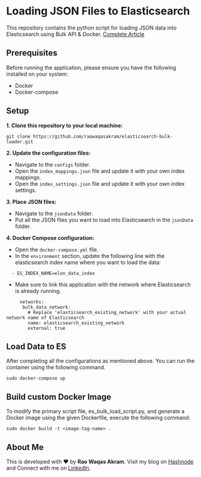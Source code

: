 
# Loading JSON Files to Elasticsearch

This repository contains the python script for loading JSON data into Elasticsearch using Bulk API & Docker. [Complete Article](https://raowaqasakram.hashnode.dev/loading-json-files-into-elasticsearch-with-bulk-api-docker)

## Prerequisites

Before running the application, please ensure you have the following installed on your system:

- Docker
- Docker-compose

## Setup

**1. Clone this repository to your local machine:**

```
git clone https://github.com/raowaqasakram/elasticsearch-bulk-loader.git
```

**2. Update the configuration files:**

  - Navigate to the `configs` folder.
  - Open the `index_mappings.json` file and update it with your own index mappings.
  - Open the `index_settings.json` file and update it with your own index settings.

**3. Place JSON files:**
   
  - Navigate to the `jsonData` folder.
  - Put all the JSON files you want to load into Elasticsearch in the `jsonData` folder.

**4. Docker Compose configuration:**
   
  -  Open the `docker-compose.yml` file.
  -  In the `environment` section, update the following line with the elasticsearch index name where you want to load the data:

````
  - ES_INDEX_NAME=elon_data_index
````
 
   - Make sure to link this application with the network where Elasticsearch is already running.

```
     networks:
      bulk_data_network: 
        # Replace 'elasticsearch_existing_network' with your actual network name of Elasticsearch
        name: elasticsearch_existing_network
        external: true
```
     
## Load Data to ES
After completing all the configurations as mentioned above. You can run the container using the following command.

```
sudo docker-compose up
```

## Build custom Docker Image
To modify the primary script file, es_bulk_load_script.py, and generate a Docker image using the given Dockerfile, execute the following command:

```
sudo docker build -t <image-tag-name> .
```

## About Me

This is developed with ❤️ by **Rao Waqas Akram**. 
Visit my blog on [Hashnode](https://raowaqasakram.hashnode.dev/) and 
Connect with me on [LinkedIn](https://www.linkedin.com/in/raowaqasakram/).
